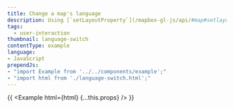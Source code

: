 ```yaml
---
title: Change a map's language
description: Using [`setLayoutProperty`](/mapbox-gl-js/api/#map#setlayoutproperty) to switch languages dynamically. For a more complete solution see the [mapbox-gl-language](https://github.com/mapbox/mapbox-gl-language/) plugin.
tags:
  - user-interaction
thumbnail: language-switch
contentType: example
language:
- JavaScript
prependJs:
- "import Example from '../../components/example';"
- "import html from './language-switch.html';"
---
```


{{ <Example html={html} {...this.props} /> }}
